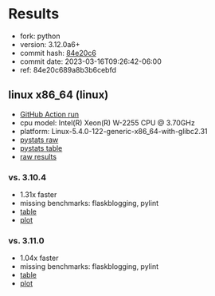# Results

- fork: python
- version: 3.12.0a6+
- commit hash: [84e20c6](https://github.com/python/cpython/commit/84e20c6)
- commit date: 2023-03-16T09:26:42-06:00
- ref: 84e20c689a8b3b6cebfd

## linux x86_64 (linux)

- [GitHub Action run](https://github.com/faster-cpython/benchmarking/actions/runs/4439585036)
- cpu model: Intel(R) Xeon(R) W-2255 CPU @ 3.70GHz
- platform: Linux-5.4.0-122-generic-x86_64-with-glibc2.31
- [pystats raw](bm-20230316-linux-x86_64-python-84e20c689a8b3b6cebfd-3.12.0a6%2B-84e20c6-pystats.json)
- [pystats table](bm-20230316-linux-x86_64-python-84e20c689a8b3b6cebfd-3.12.0a6%2B-84e20c6-pystats.md)
- [raw results](bm-20230316-linux-x86_64-python-84e20c689a8b3b6cebfd-3.12.0a6%2B-84e20c6.json)

### vs. 3.10.4

- 1.31x faster
- missing benchmarks: flaskblogging, pylint
- [table](bm-20230316-linux-x86_64-python-84e20c689a8b3b6cebfd-3.12.0a6%2B-84e20c6-vs-3.10.4.md)
- [plot](bm-20230316-linux-x86_64-python-84e20c689a8b3b6cebfd-3.12.0a6%2B-84e20c6-vs-3.10.4.png)

### vs. 3.11.0

- 1.04x faster
- missing benchmarks: flaskblogging, pylint
- [table](bm-20230316-linux-x86_64-python-84e20c689a8b3b6cebfd-3.12.0a6%2B-84e20c6-vs-3.11.0.md)
- [plot](bm-20230316-linux-x86_64-python-84e20c689a8b3b6cebfd-3.12.0a6%2B-84e20c6-vs-3.11.0.png)

